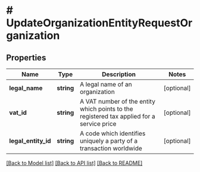 # # UpdateOrganizationEntityRequestOrganization

## Properties

Name | Type | Description | Notes
------------ | ------------- | ------------- | -------------
**legal_name** | **string** | A legal name of an organization | [optional]
**vat_id** | **string** | A VAT number of the entity which points to the registered tax applied for a service price | [optional]
**legal_entity_id** | **string** | A code which identifies uniquely a party of a transaction worldwide | [optional]

[[Back to Model list]](../../README.md#models) [[Back to API list]](../../README.md#endpoints) [[Back to README]](../../README.md)
